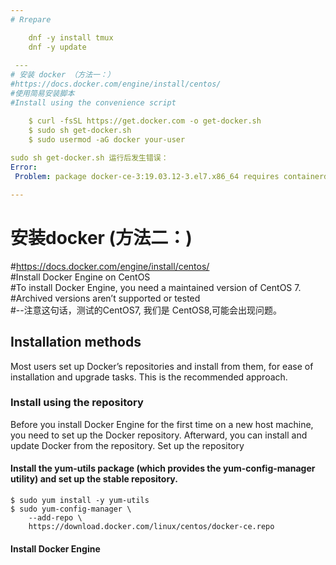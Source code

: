 ```yaml
---
# Rrepare    

    dnf -y install tmux  
    dnf -y update  
 
 ---
# 安装 docker （方法一：） 
#https://docs.docker.com/engine/install/centos/  
#使用简易安装脚本  
#Install using the convenience script  

    $ curl -fsSL https://get.docker.com -o get-docker.sh  
    $ sudo sh get-docker.sh  
    $ sudo usermod -aG docker your-user  
 
sudo sh get-docker.sh 运行后发生错误：
Error: 
 Problem: package docker-ce-3:19.03.12-3.el7.x86_64 requires containerd.io >= 1.2.2-3, but none of the providers can be installed

---
```

# 安装docker (方法二：)
#https://docs.docker.com/engine/install/centos/  
#Install Docker Engine on CentOS  
#To install Docker Engine, you need a maintained version of CentOS 7.   
#Archived versions aren’t supported or tested  
#--注意这句话，测试的CentOS7, 我们是 CentOS8,可能会出现问题。  

## Installation methods
  Most users set up Docker’s repositories and install from them, for ease of installation and upgrade tasks. This is the recommended approach.
    
### Install using the repository

Before you install Docker Engine for the first time on a new host machine, you need to set up the Docker repository. Afterward, you can install and update Docker from the repository.
Set up the repository

#### Install the yum-utils package (which provides the yum-config-manager utility) and set up the stable repository.

    $ sudo yum install -y yum-utils
    $ sudo yum-config-manager \
        --add-repo \
        https://download.docker.com/linux/centos/docker-ce.repo

#### Install Docker Engine

     




